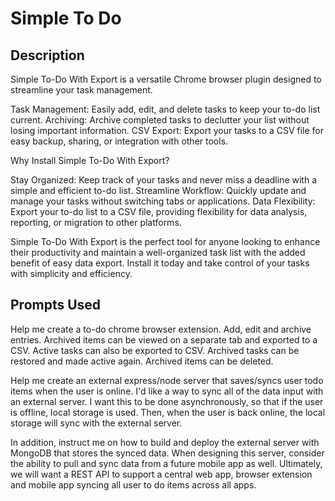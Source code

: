 # Simple To Do

## Description

Simple To-Do With Export is a versatile Chrome browser plugin designed to streamline your task management.

Task Management: Easily add, edit, and delete tasks to keep your to-do list current.
Archiving: Archive completed tasks to declutter your list without losing important information.
CSV Export: Export your tasks to a CSV file for easy backup, sharing, or integration with other tools.

Why Install Simple To-Do With Export?

Stay Organized: Keep track of your tasks and never miss a deadline with a simple and efficient to-do list.
Streamline Workflow: Quickly update and manage your tasks without switching tabs or applications.
Data Flexibility: Export your to-do list to a CSV file, providing flexibility for data analysis, reporting, or migration to other platforms.

Simple To-Do With Export is the perfect tool for anyone looking to enhance their productivity and maintain a well-organized task list with the added benefit of easy data export. Install it today and take control of your tasks with simplicity and efficiency.

## Prompts Used

Help me create a to-do chrome browser extension. Add, edit and archive entries. Archived items can be viewed on a separate tab and exported to a CSV. Active tasks can also be exported to CSV. Archived tasks can be restored and made active again. Archived items can be deleted.

Help me create an external express/node server that saves/syncs user todo items when the user is online. I'd like a way to sync all of the data input with an external server. I want this to be done asynchronously, so that if the user is offline, local storage is used. Then, when the user is back online, the local storage will sync with the external server.

In addition, instruct me on how to build and deploy the external server with MongoDB that stores the synced data. When designing this server, consider the ability to pull and sync data from a future mobile app as well. Ultimately, we will want a REST API to support a central web app, browser extension and mobile app syncing all user to do items across all apps.
